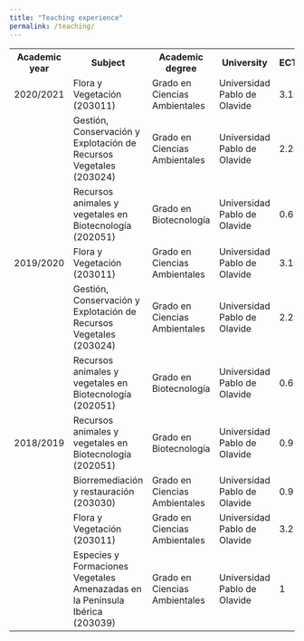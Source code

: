 ```yaml
---
title: "Teaching experience"
permalink: /teaching/
---
```


<table>
  <tr>
    <th>Academic year</th>
    <th>Subject</th>
    <th>Academic degree</th>
    <th>University</th>
    <th>ECTS</th>
  </tr>
  <tr>
    <td>2020/2021</th>
    <td>Flora y Vegetación (203011)</th>
    <td>Grado en Ciencias Ambientales</th>
    <td>Universidad Pablo de Olavide</th>
    <td>3.15</th>
  </tr>
    <tr>
    <td></th>
    <td>Gestión, Conservación y Explotación de Recursos Vegetales (203024)</th>
    <td>Grado en Ciencias Ambientales</th>
    <td>Universidad Pablo de Olavide</th>
    <td>2.25</th>
  </tr>
    <tr>
    <td></th>
    <td>Recursos animales y vegetales en Biotecnología (202051)</th>
    <td>Grado en Biotecnología</th>
    <td>Universidad Pablo de Olavide</th>
    <td>0.6</th>
  </tr>
  <tr>
    <td>2019/2020</th>
    <td>Flora y Vegetación (203011)</th>
    <td>Grado en Ciencias Ambientales</th>
    <td>Universidad Pablo de Olavide</th>
    <td>3.15</th>
  </tr>
    <tr>
    <td></th>
    <td>Gestión, Conservación y Explotación de Recursos Vegetales (203024)</th>
    <td>Grado en Ciencias Ambientales</th>
    <td>Universidad Pablo de Olavide</th>
    <td>2.25</th>
  </tr>
    <tr>
    <td></th>
    <td>Recursos animales y vegetales en Biotecnología (202051)</th>
    <td>Grado en Biotecnología</th>
    <td>Universidad Pablo de Olavide</th>
    <td>0.6</th>
  </tr>
  <tr>
    <td>2018/2019</th>
    <td>Recursos animales y vegetales en Biotecnología (202051)</th>
    <td>Grado en Biotecnología</th>
    <td>Universidad Pablo de Olavide</th>
    <td>0.9</th>
      <tr>
    <td></th>
    <td>Biorremediación y restauración (203030)</th>
    <td>Grado en Ciencias Ambientales</th>
    <td>Universidad Pablo de Olavide</th>
    <td>0.9</th>
      <tr>
    <td></th>
    <td>Flora y Vegetación (203011)</th>
    <td>Grado en Ciencias Ambientales</th>
    <td>Universidad Pablo de Olavide</th>
    <td>3.2</th>
      <tr>
    <td></th>
    <td>Especies y Formaciones Vegetales Amenazadas en la Península Ibérica (203039)</th>
    <td>Grado en Ciencias Ambientales</th>
    <td>Universidad Pablo de Olavide</th>
    <td>1</th>
  </tr>
</table>